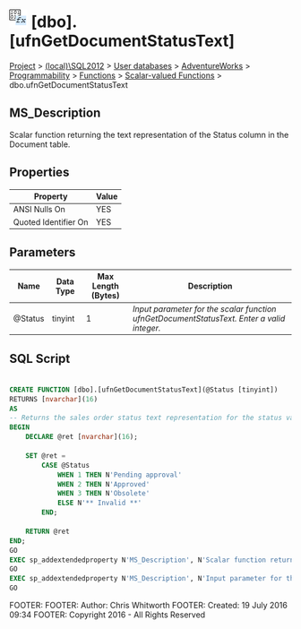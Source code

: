 
# ![Scalar-valued Functions](../../../../../../Images/Function_Scalar32.png) [dbo].[ufnGetDocumentStatusText]

[Project](../../../../../../index.md) > [(local)\\SQL2012](../../../../../index.md) > [User databases](../../../../index.md) > [AdventureWorks](../../../index.md) > [Programmability](../../index.md) > [Functions](../index.md) > [Scalar-valued Functions](Scalar-valued_Functions_.md) > dbo.ufnGetDocumentStatusText

## <a name="#description"></a>MS_Description
Scalar function returning the text representation of the Status column in the Document table.
## <a name="#properties"></a>Properties

| Property | Value |
|---|---|
| ANSI Nulls On | YES |
| Quoted Identifier On | YES |


## <a name="#parameters"></a>Parameters

| Name | Data Type | Max Length (Bytes) | Description |
|---|---|---|---|
| @Status | tinyint | 1 | _Input parameter for the scalar function ufnGetDocumentStatusText. Enter a valid integer._ |


## <a name="#sqlscript"></a>SQL Script
```sql

CREATE FUNCTION [dbo].[ufnGetDocumentStatusText](@Status [tinyint])
RETURNS [nvarchar](16) 
AS 
-- Returns the sales order status text representation for the status value.
BEGIN
    DECLARE @ret [nvarchar](16);

    SET @ret = 
        CASE @Status
            WHEN 1 THEN N'Pending approval'
            WHEN 2 THEN N'Approved'
            WHEN 3 THEN N'Obsolete'
            ELSE N'** Invalid **'
        END;
    
    RETURN @ret
END;
GO
EXEC sp_addextendedproperty N'MS_Description', N'Scalar function returning the text representation of the Status column in the Document table.', 'SCHEMA', N'dbo', 'FUNCTION', N'ufnGetDocumentStatusText', NULL, NULL
GO
EXEC sp_addextendedproperty N'MS_Description', N'Input parameter for the scalar function ufnGetDocumentStatusText. Enter a valid integer.', 'SCHEMA', N'dbo', 'FUNCTION', N'ufnGetDocumentStatusText', 'PARAMETER', N'@Status'
GO

```
FOOTER: FOOTER: Author:  Chris Whitworth
FOOTER: Created: 19 July 2016 09:34
FOOTER: Copyright 2016 - All Rights Reserved

